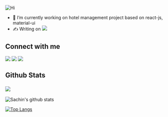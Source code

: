 <!-- ### Hi there 👋 -->
![Hi](https://github.com/sachinwakle/sachinwakle/blob/ca7b5777fe59396aa2d5a5c297c20c675cd6895d/intro.gif)

<!-- ## It's
![Sachin Wakle](./sw.svg) -->


<!-- **sachinwakle/sachinwakle** is a ✨ _special_ ✨ repository because its `README.md` (this file) appears on your GitHub profile. 

Here are some ideas to get you started:

- 🔭 I’m currently working on ...
- 🌱 I’m currently learning ...
- 👯 I’m looking to collaborate on ...
- 🤔 I’m looking for help with ...
- 💬 Ask me about ...
- 📫 How to reach me: ...
- 😄 Pronouns: ...
- ⚡ Fun fact: ...  -->
- 🔭 I’m currently working on hotel management project based on react-js, material-ui
-  :writing_hand: Writing on <a target="_blank" href="https://medium.com/tech-journo"><img src="https://img.shields.io/badge/-Medium-12100E?style=for-the-badge&logo=Medium&logoColor=white"></img></a>

## Connect with me
<a target="_blank" href="https://www.linkedin.com/in/sbwakle"><img src="https://img.shields.io/badge/-LinkedIn-0077B5?style=for-the-badge&logo=Linkedin&logoColor=white"></img></a>
<a target="_blank" href="mailto:sachinwakle2002@gmail.com"><img src="https://img.shields.io/badge/-Gmail-D14836?style=for-the-badge&logo=Gmail&logoColor=white"></img></a>
<a target="_blank" href="https://twitter.com/sachinwakle01"><img src="https://img.shields.io/badge/-Twitter-1DA1F2?style=for-the-badge&logo=Twitter&logoColor=white"></img></a>

<!-- ### :technologist: [LinkedIn](https://www.linkedin.com/in/sbwakle/) -->
 

## Github Stats
### ![](https://komarev.com/ghpvc/?username=sachinwakle)
![Sachin's github stats](https://github-readme-stats.vercel.app/api?username=sachinwakle&show_icons=true)

[![Top Langs](https://github-readme-stats.vercel.app/api/top-langs/?username=sachinwakle&layout=compact&langs_count=10)](https://github.com/sachinwakle/github-readme-stats)



